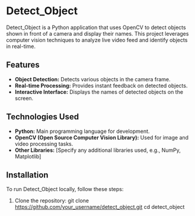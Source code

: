 # Detect_Object

Detect_Object is a Python application that uses OpenCV to detect objects shown in front of a camera and display their names. This project leverages computer vision techniques to analyze live video feed and identify objects in real-time.

## Features

- **Object Detection:** Detects various objects in the camera frame.
- **Real-time Processing:** Provides instant feedback on detected objects.
- **Interactive Interface:** Displays the names of detected objects on the screen.

## Technologies Used

- **Python:** Main programming language for development.
- **OpenCV (Open Source Computer Vision Library):** Used for image and video processing tasks.
- **Other Libraries:** [Specify any additional libraries used, e.g., NumPy, Matplotlib]

## Installation

To run Detect_Object locally, follow these steps:

1. Clone the repository:
git clone https://github.com/your_username/detect_object.git
cd detect_object
